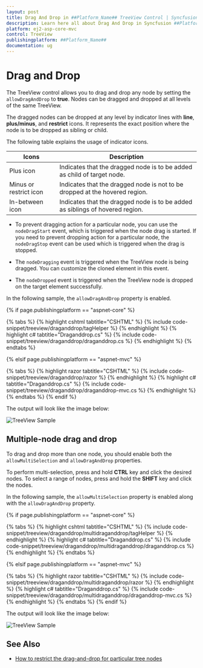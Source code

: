 ```yaml
---
layout: post
title: Drag And Drop in ##Platform_Name## TreeView Control | Syncfusion
description: Learn here all about Drag And Drop in Syncfusion ##Platform_Name## TreeView control of Syncfusion Essential JS 2 and more.
platform: ej2-asp-core-mvc
control: TreeView
publishingplatform: ##Platform_Name##
documentation: ug
---
```



# Drag and Drop

The TreeView control allows you to drag and drop any node by setting the `allowDragAndDrop` to **true**. Nodes can be dragged and dropped at all levels of the same TreeView. 

The dragged nodes can be dropped at any level by indicator lines with **line**, **plus/minus**, and **restrict** icons. It represents the exact position where the node is to be dropped as sibling or child.

The following table explains the usage of indicator icons.

| Icons | Description |
|------|-------------|
| Plus icon | Indicates that the dragged node is to be added as child of target node. |
| Minus or restrict icon |Indicates that the dragged node is not to be dropped at the hovered region. |
| In-between icon | Indicates that the dragged node is to be added as siblings of hovered region. |

* To prevent dragging action for a particular node, you can use the `nodeDragStart` event, which is triggered when the node drag is started. If you need to prevent dropping action for a particular node, the `nodeDragStop` event can be used which is triggered when the drag is stopped.

* The `nodeDragging` event is triggered when the TreeView node is being dragged. You can customize the cloned element in this event.

* The `nodeDropped` event is triggered when the TreeView node is dropped on the target element successfully.

In the following sample, the `allowDragAndDrop` property is enabled.

{% if page.publishingplatform == "aspnet-core" %}

{% tabs %}
{% highlight cshtml tabtitle="CSHTML" %}
{% include code-snippet/treeview/draganddrop/tagHelper %}
{% endhighlight %}
{% highlight c# tabtitle="Draganddrop.cs" %}
{% include code-snippet/treeview/draganddrop/draganddrop.cs %}
{% endhighlight %}
{% endtabs %}

{% elsif page.publishingplatform == "aspnet-mvc" %}

{% tabs %}
{% highlight razor tabtitle="CSHTML" %}
{% include code-snippet/treeview/draganddrop/razor %}
{% endhighlight %}
{% highlight c# tabtitle="Draganddrop.cs" %}
{% include code-snippet/treeview/draganddrop/draganddrop-mvc.cs %}
{% endhighlight %}
{% endtabs %}
{% endif %}



The output will look like the image below:

![TreeView Sample](./images/dragdrop.PNG)

## Multiple-node drag and drop

To drag and drop more than one node, you should enable both the `allowMultiSelection` and `allowDragAndDrop` properties. 

To perform multi-selection, press and hold **CTRL** key and click the desired nodes. To select a range of nodes, press and hold the **SHIFT** key and click the nodes. 

In the following sample,  the `allowMultiSelection` property is  enabled along with the `allowDragAndDrop` property.

{% if page.publishingplatform == "aspnet-core" %}

{% tabs %}
{% highlight cshtml tabtitle="CSHTML" %}
{% include code-snippet/treeview/draganddrop/multidraganddrop/tagHelper %}
{% endhighlight %}
{% highlight c# tabtitle="Draganddrop.cs" %}
{% include code-snippet/treeview/draganddrop/multidraganddrop/draganddrop.cs %}
{% endhighlight %}
{% endtabs %}

{% elsif page.publishingplatform == "aspnet-mvc" %}

{% tabs %}
{% highlight razor tabtitle="CSHTML" %}
{% include code-snippet/treeview/draganddrop/multidraganddrop/razor %}
{% endhighlight %}
{% highlight c# tabtitle="Draganddrop.cs" %}
{% include code-snippet/treeview/draganddrop/multidraganddrop/draganddrop-mvc.cs %}
{% endhighlight %}
{% endtabs %}
{% endif %}



The output will look like the image below:

![TreeView Sample](./images/multidrag.PNG)

## See Also

* [How to restrict the drag-and-drop for particular tree nodes](./how-to/restrict-the-drag-and-drop-for-particular-tree-nodes)